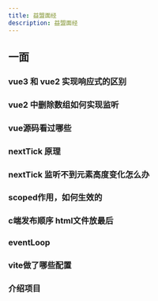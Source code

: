 ```yaml
---
title: 益盟面经
description: 益盟面经
---
```


## 一面

### vue3 和 vue2 实现响应式的区别

### vue2 中删除数组如何实现监听

### vue源码看过哪些

### nextTick 原理

### nextTick 监听不到元素高度变化怎么办

### scoped作用，如何生效的

### c端发布顺序  html文件放最后

### eventLoop

### vite做了哪些配置

### 介绍项目

